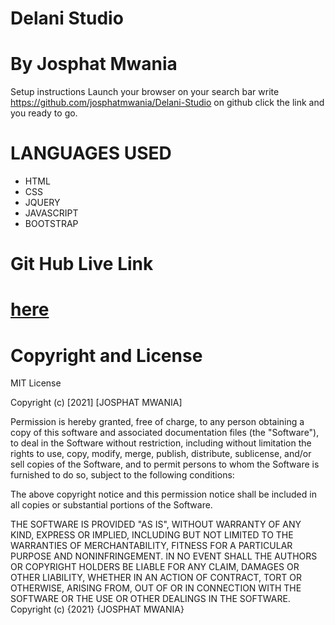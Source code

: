 # Delani Studio

# By Josphat Mwania
Setup instructions
Launch your browser
on your search bar write https://github.com/josphatmwania/Delani-Studio
on github click the link and you ready to go.

# LANGUAGES USED
 - HTML
 - CSS
 - JQUERY 
 - JAVASCRIPT 
 - BOOTSTRAP


# Git Hub Live Link
 
# [here](j23747.github.io/delani-studio/)

# Copyright and License

MIT License

Copyright (c) [2021] [JOSPHAT MWANIA]

Permission is hereby granted, free of charge, to any person obtaining a copy of this software and associated documentation files (the "Software"), to deal in the Software without restriction, including without limitation the rights to use, copy, modify, merge, publish, distribute, sublicense, and/or sell copies of the Software, and to permit persons to whom the Software is furnished to do so, subject to the following conditions:

The above copyright notice and this permission notice shall be included in all copies or substantial portions of the Software.

THE SOFTWARE IS PROVIDED "AS IS", WITHOUT WARRANTY OF ANY KIND, EXPRESS OR IMPLIED, INCLUDING BUT NOT LIMITED TO THE WARRANTIES OF MERCHANTABILITY, FITNESS FOR A PARTICULAR PURPOSE AND NONINFRINGEMENT. IN NO EVENT SHALL THE AUTHORS OR COPYRIGHT HOLDERS BE LIABLE FOR ANY CLAIM, DAMAGES OR OTHER LIABILITY, WHETHER IN AN ACTION OF CONTRACT, TORT OR OTHERWISE, ARISING FROM, OUT OF OR IN CONNECTION WITH THE SOFTWARE OR THE USE OR OTHER DEALINGS IN THE SOFTWARE. Copyright (c) {2021} {JOSPHAT MWANIA}

